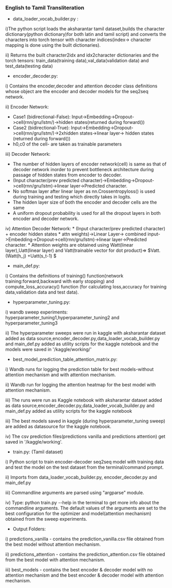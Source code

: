 ### English to Tamil Transliteration

* data_loader_vocab_builder.py : 

i)The python script loads the aksharantar tamil dataset,builds the character dictionary(python dictionary)for both latin and tamil script) and converts the characters into torch tensor with character indices(index-> character mapping is done using the built dictionaries).

ii) Returns the built character2idx and idx2character dictionaries and the torch tensors: train_data(training data),val_data(validation data) and test_data(testing data)

* encoder_decoder.py: 

i) Contains the encoder,decoder and attention decoder class definitions whose object are the encoder and decoder models for the seq2seq network.

ii) Encoder Network:
  
  * Case1 (bidirectional-False): Input->Embedding->Dropout->cell(rnn/gru/lstm/)->hidden states(returned during forward())
  * Case2 (bidirectional-True): Input->Embedding->Dropout->cell(rnn/gru/lstm/)->2xhidden states->linear layer-> hidden states (returned during forward())
  * h0,c0 of the cell-  are taken as trainable parameters
 
 iii) Decoder Network:
   * The number of hidden layers of encoder network(cell) is same as that of decoder network inorder to prevent bottleneck architecture during passage of hidden states from encoder to decoder.
   * (Input character/prev predicted character)->Embedding->Dropout->cell(rnn/gru/lstm)->linear layer->Predicted character. 
   * No softmax layer after linear layer as nn.Crossentropyloss() is used during training and testing which directly takes in logits.
   * The hidden layer size of both the encoder and decoder cells are the same
   * A uniform dropout probability is used for all the dropout layers in both encoder and decoder network.
 
 iv) Attention Decoder Network:
     * (Input character/prev predicted character) + encoder hidden states * attn weights)->Linear Layer-> combined input->Embedding->Dropout->cell(rnn/gru/lstm)->linear layer->Predicted character. 
     * Attention weights are obtained using Watt(linear layer),Uatt(linear layer) and Vatt(trainable vector for dot product)=> $Vatt.(Watt(h_j) +Uatt(s_t-1) $
 
* main_def.py:

 i) Contains the definitions of training() function(network training:forward,backward with early stopping) and compute_loss_accuracy() function (for calculating loss,accuracy for training data,validation data and test data).
 
 * hyperparameter_tuning.py:

  i) wandb sweep experiments: hyperparameter_tuning1,hyperparameter_tuning2 and hyperparameter_tuning3
  
  ii) The hyperparameter sweeps were run in kaggle with aksharantar dataset added as data source,encoder_decoder.py,data_loader_vocab_builder.py and main_def.py added as utility scripts for the kaggle notebook and the models were saved in '/kaggle/working/'
  
  * best_model_prediction_table_attention_matrix.py:
  
  i) Wandb runs for logging the prediction table for best models-without attention mechanism and with attention mechanism.
  
  ii) Wandb run for logging the attention heatmap for the best model with attention mechanism.
  
  iii) The runs were run as Kaggle notebook with aksharantar dataset added as data source,encoder_decoder.py,data_loader_vocab_builder.py and main_def.py added as utility scripts for the kaggle notebook
  
  iii) The best models saved in kaggle (during hyperparameter_tuning sweep) are added as datasource for the kaggle notebook.
  
  iv) The csv prediction files(predictions vanilla and predictions attention) get saved in '/kaggle/working'.

 * train.py: (Tamil dataset)

  i) Python script to train encoder-decoder seq2seq model with training data and test the model on the test dataset from the terminal/command prompt.
  
  ii) Imports from data_loader_vocab_builder.py, encoder_decoder.py and main_def.py
  
  iii) Commandline arguments are parsed using "argparse" module.
  
  iv) Type: python train.py --help in the terminal to get more info about the commandline arguments. The default values of the arguments are set to the best configuration for the optimizer and model(attention mechanism) obtained from the sweep experiments.
  
* Output Folders:

i) predictions_vanilla - contains the prediction_vanilla.csv file obtained from the best model without attention mechanism.

ii) predictions_attention - contains the prediction_attention.csv file obtained from the best model with attention mechanism.

iii) best_models - contains the best encoder & decoder model with no attention mechanism and the best encoder & decoder model with attention mechanism.


  

  
     
 
   
 
 
 
 
